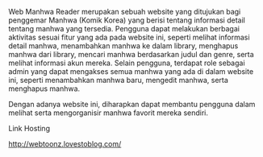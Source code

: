Web Manhwa Reader merupakan sebuah website yang ditujukan bagi penggemar Manhwa (Komik Korea) yang berisi tentang informasi detail tentang manhwa yang tersedia. Pengguna dapat melakukan berbagai aktivitas sesuai fitur yang ada pada website ini, seperti melihat informasi detail manhwa, menambahkan manhwa ke dalam library, menghapus manhwa dari library, mencari manhwa berdasarkan judul dan genre, serta melihat informasi akun mereka. 
Selain pengguna, terdapat role sebagai admin yang dapat mengakses semua manhwa yang ada di dalam website ini, seperti menambahkan manhwa baru, mengedit manhwa, serta menghapus manhwa.

Dengan adanya website ini, diharapkan dapat membantu pengguna dalam melihat serta mengorganisir manhwa favorit mereka sendiri.

Link Hosting

http://webtoonz.lovestoblog.com/
